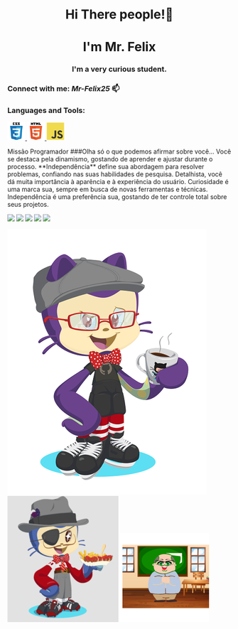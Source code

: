 <h1 align="center">Hi There people!👋</h1>
<h1 align="center">I'm Mr. Felix</h1>
<h3 align="center">I'm a very curious student.</h3>

### Connect with me: *Mr-Felix25* 📫
<p align="left">
</p>

<h3 align="left">Languages and Tools:</h3>
<p align="left"> <a href="https://www.w3schools.com/css/" target="_blank" rel="noreferrer"> <img src="https://raw.githubusercontent.com/devicons/devicon/master/icons/css3/css3-original-wordmark.svg" alt="css3" width="40" height="40"/> </a> <a href="https://www.w3.org/html/" target="_blank" rel="noreferrer"> <img src="https://raw.githubusercontent.com/devicons/devicon/master/icons/html5/html5-original-wordmark.svg" alt="html5" width="40" height="40"/> </a> <a href="https://developer.mozilla.org/en-US/docs/Web/JavaScript" target="_blank" rel="noreferrer"> <img src="https://raw.githubusercontent.com/devicons/devicon/master/icons/javascript/javascript-original.svg" alt="javascript" width="40" height="40"/> </a> </p>


<p>
  Missão Programador
###Olha só o que podemos afirmar sobre você...
Você se destaca pela dinamismo, gostando de aprender e ajustar durante o processo. **Independência** define sua abordagem para resolver problemas, confiando nas suas habilidades de pesquisa. Detalhista, você dá muita importância à aparência e à experiência do usuário. Curiosidade é uma marca sua, sempre em busca de novas ferramentas e técnicas. Independência é uma preferência sua, gostando de ter controle total sobre seus projetos.
</p>

![](https://img.shields.io/badge/VSCode-0078D4?style=for-the-badge&logo=visual%20studio%20code&logoColor=white)
![](https://img.shields.io/badge/GitHub-100000?style=for-the-badge&logo=github&logoColor=white)
![](https://img.shields.io/badge/HTML5-E34F26?style=for-the-badge&logo=html5&logoColor=white)
![](https://img.shields.io/badge/CSS3-1572B6?style=for-the-badge&logo=css3&logoColor=white)
![](https://img.shields.io/badge/Vercel-000000?style=for-the-badge&logo=vercel&logoColor=white)


![octo](octocat-mrf.png)      ![octmrf](octmrf.png)        ![Feliz](MrfnaSala.png)
